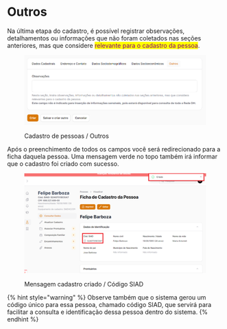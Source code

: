 # Outros

Na última etapa do cadastro, é possível registrar observações, detalhamentos ou informações que não foram coletados nas seções anteriores, mas que considere <mark style="color:purple;">relevante para o cadastro da pessoa</mark>.

<figure><img src="../../.gitbook/assets/image (2) (1) (1) (1) (1) (1) (1) (1) (1).png" alt=""><figcaption><p>Cadastro de pessoas / Outros</p></figcaption></figure>



Após o preenchimento de todos os campos você será redirecionado para a ficha daquela pessoa. Uma mensagem verde no topo também irá informar que o cadastro foi criado com sucesso.&#x20;

<figure><img src="../../.gitbook/assets/image (97).png" alt=""><figcaption><p>Mensagem cadastro criado / Código SIAD</p></figcaption></figure>

{% hint style="warning" %}
Observe também que o sistema gerou um código único para essa pessoa, chamado código SIAD, que servirá para facilitar a consulta e identificação dessa pessoa dentro do sistema.
{% endhint %}

